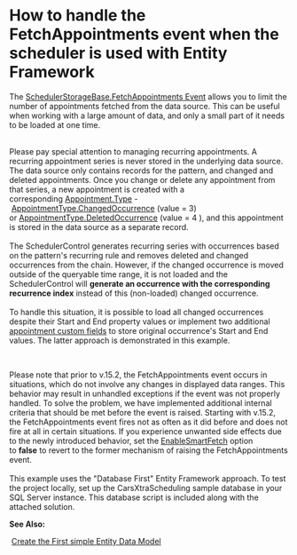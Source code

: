 # How to handle the FetchAppointments event when the scheduler is used with Entity Framework


<p>The <a href="http://documentation.devexpress.com/#CoreLibraries/DevExpressXtraSchedulerSchedulerStorageBase_FetchAppointmentstopic">SchedulerStorageBase.FetchAppointments Event</a> allows you to limit the number of appointments fetched from the data source. This can be useful when working with a large amount of data, and only a small part of it needs to be loaded at one time. </p>
<p><br>Please pay special attention to managing recurring appointments. A recurring appointment series is never stored in the underlying data source. The data source only contains records for the pattern, and changed and deleted appointments. Once you change or delete any appointment from that series, a new appointment is created with a corresponding <a href="https://documentation.devexpress.com/CoreLibraries/DevExpressXtraSchedulerAppointment_Typetopic.aspx">Appointment.Type</a> - <a href="https://documentation.devexpress.com/CoreLibraries/DevExpressXtraSchedulerAppointmentTypeEnumtopic.aspx">AppointmentType.ChangedOccurrence</a> (value = 3) or <a href="https://documentation.devexpress.com/CoreLibraries/DevExpressXtraSchedulerAppointmentTypeEnumtopic.aspx">AppointmentType.DeletedOccurrence</a> (value = 4 ), and this appointment is stored in the data source as a separate record. <br><br>The SchedulerControl generates recurring series with occurrences based on the pattern's recurring rule and removes deleted and changed occurrences from the chain. However, if the changed occurrence is moved outside of the queryable time range, it is not loaded and the SchedulerControl will <strong>generate an occurrence with the corresponding recurrence index</strong> instead of this (non-loaded) changed occurrence. <br><br>To handle this situation, it is possible to load all changed occurrences despite their Start and End property values or implement two additional <a href="https://documentation.devexpress.com/#WindowsForms/CustomDocument17137">appointment custom fields</a> to store original occurrence's Start and End values. The latter approach is demonstrated in this example.</p>
<p> </p>
<p>Please note that prior to v.15.2, the FetchAppointments event occurs in situations, which do not involve any changes in displayed data ranges. This behavior may result in unhandled exceptions if the event was not properly handled. To solve the problem, we have implemented additional internal criteria that should be met before the event is raised. Starting with v.15.2, the FetchAppointments event fires not as often as it did before and does not fire at all in certain situations. If you experience unwanted side effects due to the newly introduced behavior, set the <a href="https://documentation.devexpress.com/CoreLibraries/DevExpressXtraSchedulerSchedulerStorageBase_EnableSmartFetchtopic.aspx">EnableSmartFetch</a> option to <strong>false</strong> to revert to the former mechanism of raising the FetchAppointments event.<br><br>This example uses the "Database First" Entity Framework approach. To test the project locally, set up the CarsXtraScheduling sample database in your SQL Server instance. This database script is included along with the attached solution. </p>
<p><strong>See Also:</strong></p>
<p> <a href="http://www.entityframeworktutorial.net/create-first-simple-EDM.aspx">Create the First simple Entity Data Model</a></p>

<br/>


